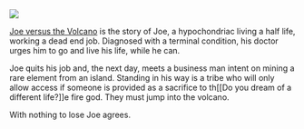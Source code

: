 <img src="https://nicolawrites.co.uk/assets/avatar.png">

[Joe versus the Volcano](https://en.wikipedia.org/wiki/Joe_Versus_the_Volcano) is the story of Joe, a hypochondriac living a half life, working a dead end job. Diagnosed with a terminal condition, his doctor urges him to go and live his life, while he can. 

Joe quits his job and, the next day, meets a business man intent on mining a rare element from an island. Standing in his way is a tribe who will only allow access if someone is provided as a sacrifice to th[[Do you dream of a different life?]]e fire god. They must jump into the volcano.

With nothing to lose Joe agrees. 

